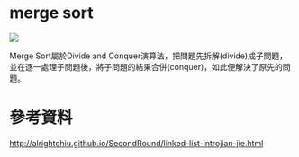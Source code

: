 # merge sort

![](https://i.imgur.com/MstWopF.png)

Merge Sort屬於Divide and Conquer演算法，把問題先拆解(divide)成子問題，並在逐一處理子問題後，將子問題的結果合併(conquer)，如此便解決了原先的問題。

# 參考資料

http://alrightchiu.github.io/SecondRound/linked-list-introjian-jie.html
